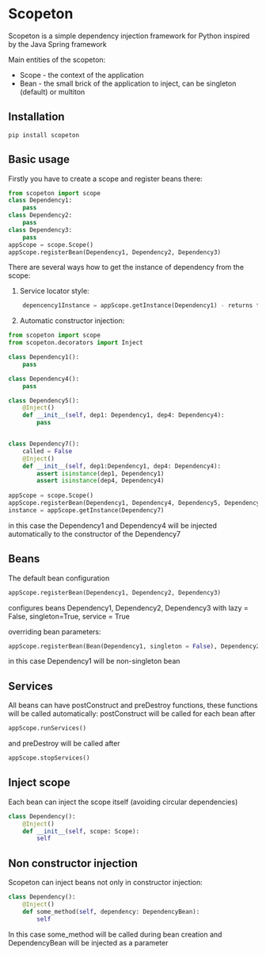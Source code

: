 # Scopeton

Scopeton is a simple dependency injection framework for Python inspired by the Java Spring framework

Main entities of the scopeton:

* Scope - the context of the application
* Bean - the small brick of the application to inject, can be singleton (default) or multiton

## Installation

```pip install scopeton```

## Basic usage

Firstly you have to create a scope and register beans there:

```python
from scopeton import scope
class Dependency1:
    pass
class Dependency2:
    pass
class Dependency3:
    pass
appScope = scope.Scope()
appScope.registerBean(Dependency1, Dependency2, Dependency3)
```

There are several ways how to get the instance of dependency from the scope:
1. Service locator style: 
```python
    depencency1Instance = appScope.getInstance(Dependency1) - returns the singleton instance of Dependency1  
```
2. Automatic constructor injection:
```python
from scopeton import scope
from scopeton.decorators import Inject

class Dependency1():
    pass

class Dependency4():
    pass

class Dependency5():
    @Inject()
    def __init__(self, dep1: Dependency1, dep4: Dependency4):
        pass


class Dependency7():
    called = False
    @Inject()
    def __init__(self, dep1:Dependency1, dep4: Dependency4):
        assert isinstance(dep1, Dependency1)
        assert isinstance(dep4, Dependency4)
        
appScope = scope.Scope()
appScope.registerBean(Dependency1, Dependency4, Dependency5, Dependency7)
instance = appScope.getInstance(Dependency7)

```
in this case the Dependency1 and Dependency4 will be injected automatically to the constructor of the Dependency7


## Beans

The default bean configuration 

```python
appScope.registerBean(Dependency1, Dependency2, Dependency3)
```
configures beans Dependency1, Dependency2, Dependency3
with lazy = False, singleton=True, service = True

overriding bean parameters:
```python
appScope.registerBean(Bean(Dependency1, singleton = False), Dependency2, Dependency3)
```
in this case Dependency1 will be non-singleton bean

## Services
All beans can have postConstruct and preDestroy functions, these functions will be called automatically:
postConstruct will be called for each bean after 
```python
appScope.runServices()
```
and preDestroy will be called after 
```python
appScope.stopServices()
```

## Inject scope

Each bean can inject the scope itself (avoiding circular dependencies)

```python
class Dependency():
    @Inject()
    def __init__(self, scope: Scope):
        self
```

## Non constructor injection
Scopeton can inject beans not only in constructor injection:

```python
class Dependency():
    @Inject()
    def some_method(self, dependency: DependencyBean):
        self
```
In this case some_method will be called during bean creation and DependencyBean will be injected as a parameter 

